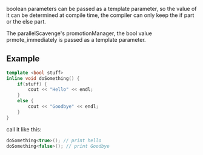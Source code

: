 boolean parameters can be passed as a template parameter, so the value of it can be determined at compile time, 
the compiler can only keep the if part or the else part.

The parallelScavenge's promotionManager, the bool value prmote_immediately is passed as a template parameter.

## Example
```c++
template <bool stuff>
inline void doSomething() {
    if(stuff) {
        cout << "Hello" << endl;
    }
    else {
        cout << "Goodbye" << endl;
    }
}
```
call it like this:
```c++
doSomething<true>(); // print hello
doSomething<false>(); // print Goodbye
```
